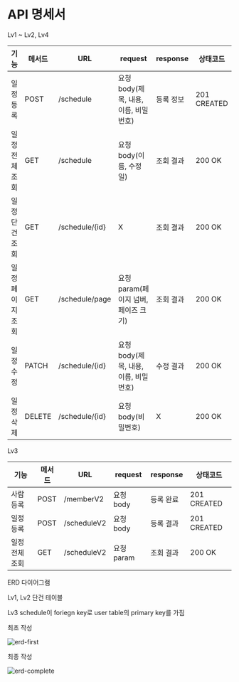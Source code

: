 # API 명세서



Lv1 ~ Lv2, Lv4

|기능|메서드|URL|request|response|상태코드|
|---|---|---|---|---|---|
|일정 등록|POST|/schedule|요청 body(제목, 내용, 이름, 비밀번호)|등록 정보|201 CREATED|
|일정 전체 조회|GET|/schedule|요청 body(이름, 수정일)|조회 결과|200 OK|
|일정 단건 조회|GET|/schedule/{id}|X|조회 결과|200 OK|
|일정 페이지 조회|GET|/schedule/page|요청 param(페이지 넘버, 페이즈 크기)|조회 결과|200 OK|
|일정 수정|PATCH|/schedule/{id}|요청 body(제목, 내용, 이름, 비밀번호)|수정 결과|200 OK|
|일정 삭제|DELETE|/schedule/{id}|요청 body(비밀번호)|X|200 OK|



Lv3

|기능|메서드|URL|request|response|상태코드|
|---|---|---|---|---|---|
|사람 등록|POST|/memberV2|요청 body|등록 완료|201 CREATED|
|일정 등록|POST|/scheduleV2|요청 body|등록 결과|201 CREATED|
|일정 전체 조회|GET|/scheduleV2|요청 param|조회 결과|200 OK|


ERD 다이어그램

Lv1, Lv2 단건 테이블

Lv3 schedule이 foriegn key로 user table의 primary key를 가짐

최초 작성

![erd-first](https://github.com/user-attachments/assets/a60144b0-32eb-4f59-bfba-5204305738f3)


최종 작성

![erd-complete](https://github.com/user-attachments/assets/d5451707-5161-4447-88df-4e3dc00a21c9)
